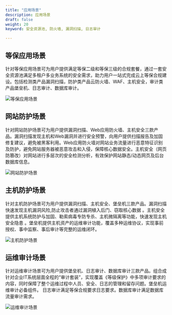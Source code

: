 ```yaml
---
title: "应用场景"
description: 应用场景
draft: false
weight: 20
keyword: 安全资源池, 防火墙, 漏洞扫描, 日志审计

---
```


## 等保应用场景

针对等保应用场景可为用户提供满足等保二级和等保三级的合规套餐，通过一套安全资源池满足多租户多业务系统的安全需求，助力用户一站式完成云上等保合规建设。包括检测类产品漏洞扫描，防护类产品云防火墙、WAF、主机安全，审计类产品堡垒机、日志审计、数据库审计。

![等保应用场景](../../_images/scene1.png)

## 网站防护场景

针对网站防护场景可为用户提供漏洞扫描、Web应用防火墙、主机安全三款产品。漏洞扫描发现主机和Web漏洞并进行安全预警，向用户提供扫描报告及加固修复建议，避免被黑客利用。Web应用防火墙对网站业务流量进行恶意特征识别及防护，避免网站服务器被恶意攻击和入侵，保障核心数据安全。主机安全（网页防篡改）对网站进行多层次的安全检测分析，有效保护网站静态/动态网页及后台数据库信息。

![网站防护场景](../../_images/scene2.png)

## 主机防护场景

针对主机防护场景可为用户提供漏洞扫描、主机安全、堡垒机三款产品。漏洞扫描快速发现主机漏洞风险,防止攻击者通过漏洞植入后门、窃取核心数据 。主机安全提供主机系统防护与加固、勒索病毒专防专杀、主机微隔离等功能，快速发现主机安全隐患 。堡垒机提供主机资产的运维审计功能，覆盖多种运维协议，实现事前授权、事中监察、事后审计等完整的运维闭环。

![主机防护场景](../../_images/scene3.png)

## 运维审计场景

针对运维审计场景可为用户提供堡垒机、日志审计、数据库审计三款产品。组合成针对企业IT系统层面全程的“审计套装”，实现覆盖《等级保护》中多项审计要求的内容，同时保障了整个运维过程中人员、安全、日志的管理和留存问题。堡垒机运维审计必备组件。 日志审计满足等保合规要求日志要求。数据库审计满足数据库流量审计需求。

![运维审计场景](../../_images/scene4.png)